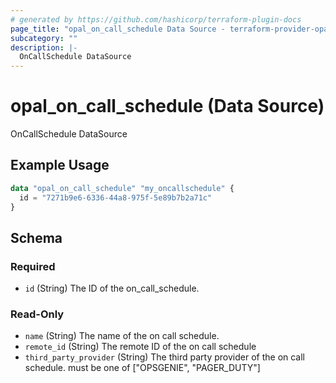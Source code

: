 ```yaml
---
# generated by https://github.com/hashicorp/terraform-plugin-docs
page_title: "opal_on_call_schedule Data Source - terraform-provider-opal"
subcategory: ""
description: |-
  OnCallSchedule DataSource
---
```


# opal_on_call_schedule (Data Source)

OnCallSchedule DataSource

## Example Usage

```terraform
data "opal_on_call_schedule" "my_oncallschedule" {
  id = "7271b9e6-6336-44a8-975f-5e89b7b2a71c"
}
```

<!-- schema generated by tfplugindocs -->
## Schema

### Required

- `id` (String) The ID of the on_call_schedule.

### Read-Only

- `name` (String) The name of the on call schedule.
- `remote_id` (String) The remote ID of the on call schedule
- `third_party_provider` (String) The third party provider of the on call schedule. must be one of ["OPSGENIE", "PAGER_DUTY"]


